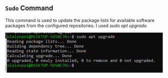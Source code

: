 ## `Sudo` Command
This command is used to update the package lists for available software packages from the configured repositories. I used *sudo apt upgrade*.


![sudo](<1. sudo command.PNG>)